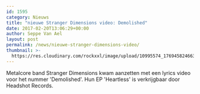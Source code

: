 ```yaml
---
id: 1595
category: Nieuws
title: "nieuwe Stranger Dimensions video: Demolished"
date: 2017-02-20T13:06:29+00:00
author: Seppe Van Ael
layout: post
permalink: /news/nieuwe-stranger-dimensions-video/
thumbnail: >-
  https://res.cloudinary.com/rockxxl/image/upload/10995574_1769458246632006_6569721891721010336_n.jpg
---
```

Metalcore band Stranger Dimensions kwam aanzetten met een lyrics video voor het nummer 'Demolished'. Hun EP 'Heartless' is verkrijgbaar door Headshot Records.
